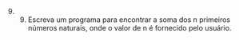 9. 9.	Escreva um programa para encontrar a soma dos n primeiros números naturais, onde o valor de n é fornecido pelo usuário.